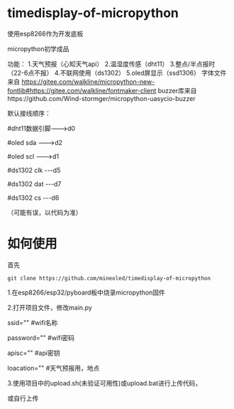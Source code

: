 # timedisplay-of-micropython
使用esp8266作为开发底板

micropython初学成品

功能：
1.天气预报（心知天气api）
2.温湿度传感（dht11）
3.整点/半点报时（22-6点不报）
4.不联网使用（ds1302）
5.oled屏显示（ssd1306）
字体文件来自 https://gitee.com/walkline/micropython-new-fontlib#https://gitee.com/walkline/fontmaker-client
buzzer库来自https://github.com/Wind-stormger/micropython-uasycio-buzzer

默认接线顺序：


#dht11数据引脚--->d0


#oled sda --->d2


#oled scl --->d1


#ds1302 clk ---d5


#ds1302 dat ---d7


#ds1302 cs ---d6


（可能有误，以代码为准）

# 如何使用
首先
```
git clone https://github.com/mineoled/timedisplay-of-micropython
```

1.在esp8266/esp32/pyboard板中烧录micropython固件

2.打开项目文件，修改main.py

ssid="" #wifi名称

password="" #wifi密码

apisc="" #api密钥

loacation="" #天气预报用，地点

3.使用项目中的upload.sh(未验证可用性)或upload.bat进行上传代码，

或自行上传

